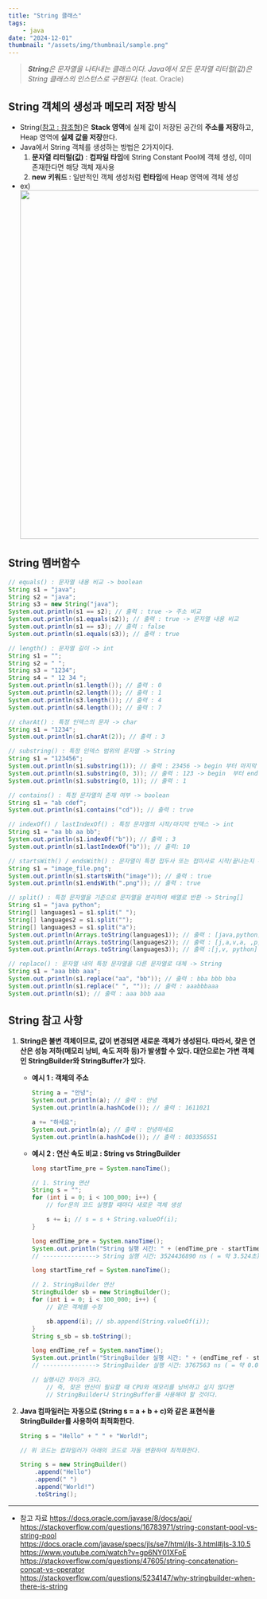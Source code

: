 ```yaml
---
title: "String 클래스"
tags:
    - java
date: "2024-12-01"
thumbnail: "/assets/img/thumbnail/sample.png"
---
```

> ***String**은 문자열을 나타내는 클래스이다. Java에서 모든 문자열 리터럴(값)은 String 클래스의 인스턴스로 구현된다.* <span style="color:gray">(feat. Oracle)</span>

## String 객체의 생성과 메모리 저장 방식
- String([참고 : 참조형](https://leejae-h.github.io/Java/%EC%B0%B8%EC%A1%B0%ED%98%95.html))은 **Stack 영역**에 실제 값이 저장된 공간의 **주소를 저장**하고, Heap 영역에 **실제 값을 저장**한다.  
- Java에서 String 객체를 생성하는 방법은 2가지이다.
    1. **문자열 리터럴(값)** : **컴파일 타임**에 String Constant Pool에 객체 생성, 이미 존재한다면 해당 객체 재사용 
    2. **new 키워드** : 일반적인 객체 생성처럼 **런타임**에 Heap 영역에 객체 생성
- ex)
    <img src="https://github.com/user-attachments/assets/d5682108-88e9-4c9c-9580-a7aa9fc744f9" style="width:700px;" />

## String 멤버함수
```java
// equals() : 문자열 내용 비교 -> boolean     
String s1 = "java";
String s2 = "java";
String s3 = new String("java");
System.out.println(s1 == s2); // 출력 : true -> 주소 비교
System.out.println(s1.equals(s2)); // 출력 : true -> 문자열 내용 비교
System.out.println(s1 == s3); // 출력 : false 
System.out.println(s1.equals(s3)); // 출력 : true 

// length() : 문자열 길이 -> int
String s1 = "";
String s2 = " ";
String s3 = "1234";
String s4 = " 12 34 ";
System.out.println(s1.length()); // 출력 : 0
System.out.println(s2.length()); // 출력 : 1
System.out.println(s3.length()); // 출력 : 4
System.out.println(s4.length()); // 출력 : 7

// charAt() : 특정 인덱스의 문자 -> char
String s1 = "1234";
System.out.println(s1.charAt(2)); // 출력 : 3

// substring() : 특정 인덱스 범위의 문자열 -> String
String s1 = "123456";
System.out.println(s1.substring(1)); // 출력 : 23456 -> begin 부터 마지막 까지
System.out.println(s1.substring(0, 3)); // 출력 : 123 -> begin  부터 end - 1 까지
System.out.println(s1.substring(0, 1)); // 출력 : 1

// contains() : 특정 문자열의 존재 여부 -> boolean
String s1 = "ab cdef";
System.out.println(s1.contains("cd")); // 출력 : true

// indexOf() / lastIndexOf() : 특정 문자열의 시작/마지막 인덱스 -> int
String s1 = "aa bb aa bb";
System.out.println(s1.indexOf("b")); // 출력 : 3
System.out.println(s1.lastIndexOf("b")); // 출력: 10

// startsWith() / endsWith() : 문자열이 특정 접두사 또는 접미사로 시작/끝나는지 확인 > boolean
String s1 = "image_file.png";
System.out.println(s1.startsWith("image")); // 출력 : true
System.out.println(s1.endsWith(".png")); // 출력 : true

// split() : 특정 문자열을 기준으로 문자열을 분리하여 배열로 반환 -> String[]
String s1 = "java python";
String[] languages1 = s1.split(" ");
String[] languages2 = s1.split("");
String[] languages3 = s1.split("a");
System.out.println(Arrays.toString(languages1)); // 출력 : [java,python]
System.out.println(Arrays.toString(languages2)); // 출력 : [j,a,v,a, ,p,y,t,h,o,n]
System.out.println(Arrays.toString(languages3)); // 출력 :[j,v, python] -> python 앞에 공백

// replace() : 문자열 내의 특정 문자열을 다른 문자열로 대체 -> String
String s1 = "aaa bbb aaa";
System.out.println(s1.replace("aa", "bb")); // 출력 : bba bbb bba
System.out.println(s1.replace(" ", "")); // 출력 : aaabbbaaa
System.out.println(s1); // 출력 : aaa bbb aaa
```

## String 참고 사항
1. **String은 불변 객체이므로, 값이 변경되면 새로운 객체가 생성된다. 따라서, 잦은 연산은 성능 저하(메모리 낭비, 속도 저하 등)가 발생할 수 있다. 대안으로는 가변 객체인 StringBuilder와 StringBuffer가 있다.**
    - **예시 1 : 객체의 주소**
        ```java
		String a = "안녕";
		System.out.println(a); // 출력 : 안녕
		System.out.println(a.hashCode()); // 출력 : 1611021

		a += "하세요";
		System.out.println(a); // 출력 : 안녕하세요
		System.out.println(a.hashCode()); // 출력 : 803356551
        ```

    - **예시 2 : 연산 속도 비교 : String vs StringBuilder**
        ```java
		long startTime_pre = System.nanoTime();

		// 1. String 연산
		String s = "";
		for (int i = 0; i < 100_000; i++) {
            // for문의 코드 실행할 때마다 새로운 객체 생성

			s += i; // s = s + String.valueOf(i);
		}

		long endTime_pre = System.nanoTime();
		System.out.println("String 실행 시간: " + (endTime_pre - startTime_pre) + " ns");
		// ---------------> String 실행 시간: 3524436890 ns ( = 약 3.524초)

		long startTime_ref = System.nanoTime();

		// 2. StringBuilder 연산
		StringBuilder sb = new StringBuilder();
		for (int i = 0; i < 100_000; i++) {
            // 같은 객체를 수정

			sb.append(i); // sb.append(String.valueOf(i));
		}
		String s_sb = sb.toString();

		long endTime_ref = System.nanoTime();
		System.out.println("StringBuilder 실행 시간: " + (endTime_ref - startTime_ref) + " ns");
		// ---------------> StringBuilder 실행 시간: 3767563 ns ( = 약 0.0038초)

        // 실행시간 차이가 크다.
            // 즉, 잦은 연산이 필요할 때 CPU와 메모리를 낭비하고 싶지 않다면 
            // StringBuilder나 StringBuffer를 사용해야 할 것이다.
        ```

2. **Java 컴파일러는 자동으로 (String s = a + b + c)와 같은 표현식을 StringBuilder를 사용하여 최적화한다.**
    ```java
    String s = "Hello" + " " + "World!"; 
    
    // 위 코드는 컴파일러가 아래의 코드로 자동 변환하여 최적화한다.    
    
    String s = new StringBuilder()
        .append("Hello")
        .append(" ")
        .append("World!")
        .toString();
    ```

---
- 참고 자료
https://docs.oracle.com/javase/8/docs/api/  
https://stackoverflow.com/questions/16783971/string-constant-pool-vs-string-pool  
https://docs.oracle.com/javase/specs/jls/se7/html/jls-3.html#jls-3.10.5  
https://www.youtube.com/watch?v=gp6NY01XFoE  
https://stackoverflow.com/questions/47605/string-concatenation-concat-vs-operator  
https://stackoverflow.com/questions/5234147/why-stringbuilder-when-there-is-string  
